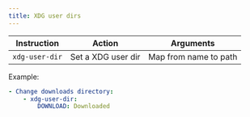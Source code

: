 ```yaml
---
title: XDG user dirs
---
```


| Instruction    | Action             | Arguments             |
| -------------- | ------------------ | --------------------- |
| `xdg-user-dir` | Set a XDG user dir | Map from name to path |

Example:

```yaml
- Change downloads directory:
    - xdg-user-dir:
        DOWNLOAD: Downloaded
```
